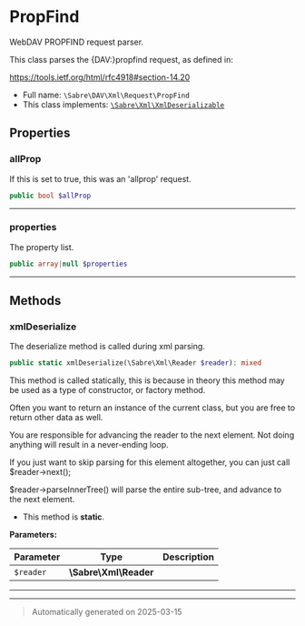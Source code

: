 
# PropFind

WebDAV PROPFIND request parser.

This class parses the {DAV:}propfind request, as defined in:

https://tools.ietf.org/html/rfc4918#section-14.20

* Full name: `\Sabre\DAV\Xml\Request\PropFind`
* This class implements:
[`\Sabre\Xml\XmlDeserializable`](../../../Xml/XmlDeserializable.md)



## Properties


### allProp

If this is set to true, this was an 'allprop' request.

```php
public bool $allProp
```






***

### properties

The property list.

```php
public array|null $properties
```






***

## Methods


### xmlDeserialize

The deserialize method is called during xml parsing.

```php
public static xmlDeserialize(\Sabre\Xml\Reader $reader): mixed
```

This method is called statically, this is because in theory this method
may be used as a type of constructor, or factory method.

Often you want to return an instance of the current class, but you are
free to return other data as well.

You are responsible for advancing the reader to the next element. Not
doing anything will result in a never-ending loop.

If you just want to skip parsing for this element altogether, you can
just call $reader->next();

$reader->parseInnerTree() will parse the entire sub-tree, and advance to
the next element.

* This method is **static**.




**Parameters:**

| Parameter | Type | Description |
|-----------|------|-------------|
| `$reader` | **\Sabre\Xml\Reader** |  |





***


***
> Automatically generated on 2025-03-15
